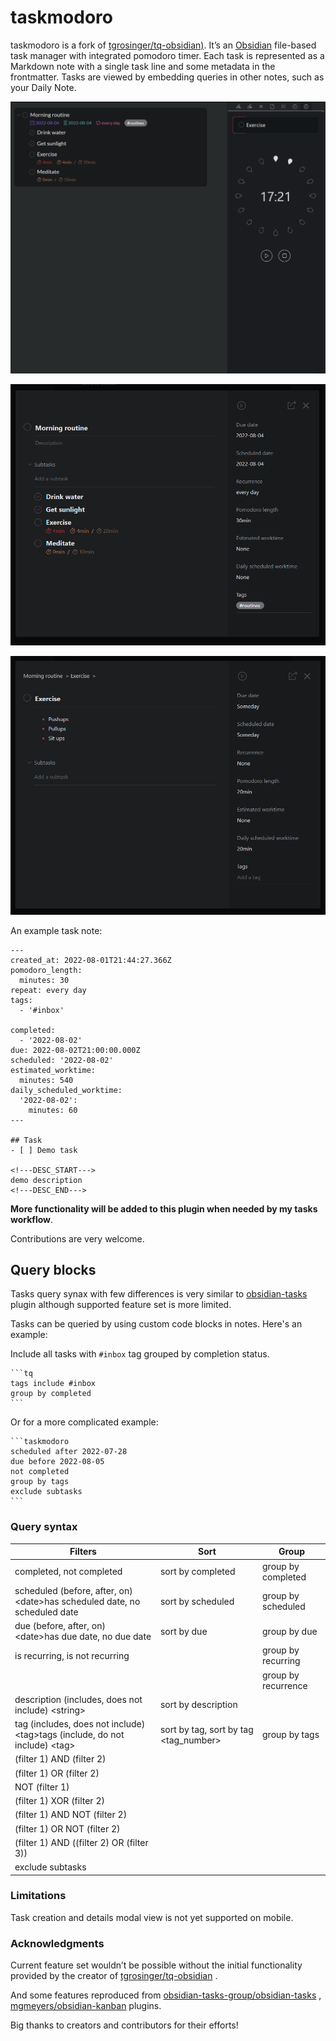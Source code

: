 # taskmodoro

taskmodoro is a fork of [tgrosinger/tq-obsidian)](https://github.com/tgrosinger/tq-obsidian). It’s an [Obsidian](https://obsidian.md) file-based task manager with integrated pomodoro timer. Each task is represented as a Markdown note with a single task line and some metadata in the frontmatter. Tasks are viewed by embedding queries in other notes, such as your Daily Note.
  
![task details](https://raw.githubusercontent.com/Borouch/taskmodoro-obsidian/main/resources/screenshots/query_tasks_list_with_timer.png)

![create-task](https://raw.githubusercontent.com/Borouch/taskmodoro-obsidian/main/resources/screenshots/task-details.png)

  

![edit task repeat](https://raw.githubusercontent.com/Borouch/taskmodoro-obsidian/main/resources/screenshots/task-details-subtask.png)


An example task note:

```
---
created_at: 2022-08-01T21:44:27.366Z
pomodoro_length:
  minutes: 30
repeat: every day
tags:
  - '#inbox'

completed:
  - '2022-08-02'
due: 2022-08-02T21:00:00.000Z
scheduled: '2022-08-02'
estimated_worktime:
  minutes: 540
daily_scheduled_worktime:
  '2022-08-02':
    minutes: 60
---

## Task
- [ ] Demo task

<!---DESC_START--->
demo description
<!---DESC_END--->
```

**More functionality will be added to this plugin when needed by my tasks workflow**.

Contributions are very welcome.

## Query blocks

Tasks query synax with few differences is very similar to [obsidian-tasks](https://github.com/obsidian-tasks-group/obsidian-tasks) plugin although supported feature set is more limited.

Tasks can be queried by using custom code blocks in notes. Here's an example:

Include all tasks with `#inbox` tag grouped by completion status.

  

	```tq
	tags include #inbox
	group by completed
	```


  

Or for a more complicated example:

  

	```taskmodoro
	scheduled after 2022-07-28
	due before 2022-08-05
	not completed
	group by tags
	exclude subtasks
	```

  

### Query syntax

| Filters                                                                                | Sort                                        | Group               |
|----------------------------------------------------------------------------------------|---------------------------------------------|---------------------|
| completed, not completed                                                               | sort by completed                           | group by completed  |
| scheduled (before, after, on) &lt;date&gt;has scheduled date, no scheduled date          | sort by scheduled                           | group by scheduled  |
| due (before, after, on) &lt;date&gt;has due date, no due date                            | sort by due                                 | group by due        |
| is recurring, is not recurring                                                         | &nbsp;                                      | group by recurring  |
| &nbsp;                                                                                 | &nbsp;                                      | group by recurrence |
| description (includes, does not include) &lt;string&gt;                                | sort by description                         | &nbsp;              |
| tag (includes, does not include) &lt;tag&gt;tags (include, do not include) &lt;tag&gt; | sort by tag, sort by tag &lt;tag_number&gt; | group by tags       |
| (filter 1) AND (filter 2)                                                              | &nbsp;                                      | &nbsp;              |
| (filter 1) OR (filter 2)                                                               | &nbsp;                                      | &nbsp;              |
| NOT (filter 1)                                                                         | &nbsp;                                      | &nbsp;              |
| (filter 1) XOR (filter 2)                                                              | &nbsp;                                      | &nbsp;              |
| (filter 1) AND NOT (filter 2)                                                          | &nbsp;                                      | &nbsp;              |
| (filter 1) OR NOT (filter 2)                                                           | &nbsp;                                      | &nbsp;              |
| (filter 1) AND ((filter 2) OR (filter 3))                                              | &nbsp;                                      | &nbsp;              |
| exclude subtasks                                                                       | &nbsp;                                      | &nbsp;              |

### Limitations
Task creation and details modal view is not yet supported on mobile.

### Acknowledgments
Current feature set wouldn’t be possible without the initial functionality provided by the creator of [tgrosinger/tq-obsidian](https://github.com/tgrosinger/tq-obsidian) . 

And some features reproduced from  [obsidian-tasks-group/obsidian-tasks](https://github.com/obsidian-tasks-group/obsidian-tasks) , [mgmeyers/obsidian-kanban](https://github.com/mgmeyers/obsidian-kanban) plugins. 

Big thanks to creators and contributors for their efforts!